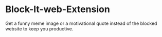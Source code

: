 # Block-It-web-Extension
Get a funny meme image or a motivational quote instead of the blocked website to keep you productive.
